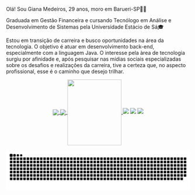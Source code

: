<p>Olá! Sou Giana Medeiros, 29 anos, moro em Barueri-SP🙋‍♀️</p> 
<p>
    Graduada em Gestão Financeira e cursando Tecnólogo em Análise e Desenvolvimento de Sistemas pela Universidade Estácio de Sá🎓 </p>
    
    
  <p>
    Estou em transição de carreira e busco oportunidades na área da tecnologia. O objetivo é atuar em desenvolvimento 
    back-end, especialmente com a linguagem Java.   
    O interesse pela àrea de tecnologia surgiu por afinidade e, após pesquisar nas mídias sociais especializadas sobre os desafios e realizações da carreira,       tive a certeza que, no aspecto profissional, esse é o caminho que desejo trilhar. 
   
  </p>


<div align="center">
  <a href="https://github.com/MedeirosGiana">
  <img height="180em"   align="center" src="https://github-readme-stats.vercel.app/api?username=MedeirosGiana&show_icons=true&theme=react&include_all_commits=true&count_private=true"/>
  <img height="180em"  align="center" src="https://github-readme-stats.vercel.app/api/top-langs/?username=MedeirosGiana&layout=compact&langs_count=7&theme=react" />

  <img align="center" width="148" height="180" src="https://media1.tenor.com/images/68e8337fb4eb7e40645d832c64762a8b/tenor.gif?itemid=19443613">
  <a href = "mailto:gianamedeiros.00510@gmail.com"><img src="https://img.shields.io/badge/-Gmail-%23333?style=for-the-badge&logo=gmail&logoColor=white" target="_blank"></a>
  <a href="https://www.linkedin.com/in/giana-medeiros-57147a18b/" target="_blank"><img src="https://img.shields.io/badge/-LinkedIn-%230077B5?style=for-the-badge&logo=linkedin&logoColor=white" target="_blank"></a> 
  <a href="https://instagram.com/gianalaura5" target="_blank"><img src="https://img.shields.io/badge/-Instagram-%23E4405F?style=for-the-badge&logo=instagram&logoColor=white" target="_blank"></a>
    
   
![Snake animation](https://github.com/ellen2121/ellen2121/blob/output/github-contribution-grid-snake.svg)
    



 

